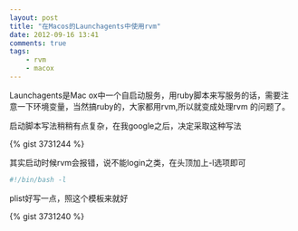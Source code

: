 ```yaml
---
layout: post
title: "在Macos的Launchagents中使用rvm"
date: 2012-09-16 13:41
comments: true
tags: 
    - rvm
    - macox
---
```


Launchagents是Mac ox中一个自启动服务，用ruby脚本来写服务的话，需要注意一下环境变量，当然搞ruby的，大家都用rvm,所以就变成处理rvm 的问题了。

启动脚本写法稍稍有点复杂，在我google之后，决定采取这种写法

{% gist 3731244 %}

其实启动时候rvm会报错，说不能login之类，在头顶加上-l选项即可

```bash
#!/bin/bash -l
```

plist好写一点，照这个模板来就好

{% gist 3731240 %}
